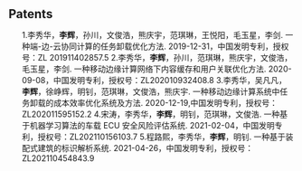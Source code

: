 <h1 id="Patents"></h1>

<h2 style="margin: 30px 0px 10px;">Patents</h2>
<div>
<ul>
1.李秀华，<strong>李辉</strong>，孙川，文俊浩，熊庆宇，范琪琳，王悦阳，毛玉星，李剑. 一种端-边-云协同计算的任务卸载优化方法. 2019-12-31，中国发明专利，授权号：ZL 201911402857.5
2.李秀华，<strong>李辉</strong>，孙川，范琪琳，熊庆宇，文俊浩，毛玉星，李剑. 一种移动边缘计算网络下内容缓存和用户关联优化方法. 2020-09-08，中国发明专利，授权号：ZL202010932408.8
3.李秀华，吴凡凡，<strong>李辉</strong>，徐峥辉，明钊，范琪琳，文俊浩，熊庆宇. 一种移动边缘计算系统中任务卸载的成本效率优化系统及方法. 2020-12-19,中国发明专利，授权号：ZL202011595152.2
4.宋涛，李秀华，<strong>李辉</strong>，明钊，范琪琳，文俊浩. 一种基于机器学习算法的车载 ECU 安全风险评估系统. 2021-02-04，中国发明专利，授权号：ZL202110156103.7
5.程路熙，李秀华，<strong>李辉</strong>，明钊. 一种基于装配式建筑的标识解析系统. 2021-04-26，中国发明专利，授权号：ZL202110454843.9
</ul>
</div>

